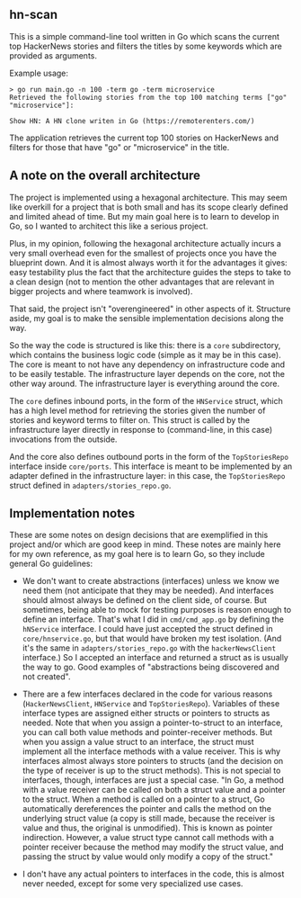 ## hn-scan

This is a simple command-line tool written in Go which scans the current top HackerNews stories and filters the titles by some keywords which are provided as arguments.

Example usage:
```
> go run main.go -n 100 -term go -term microservice
Retrieved the following stories from the top 100 matching terms ["go" "microservice"]:

Show HN: A HN clone writen in Go (https://remoterenters.com/)
```

The application retrieves the current top 100 stories on HackerNews and filters for those that have "go" or "microservice" in the title.

## A note on the overall architecture

The project is implemented using a hexagonal architecture. This may seem like overkill for a project that is both small and has its scope clearly defined and limited ahead of time. But my main goal here is to learn to develop in Go, so I wanted to architect this like a serious project.

Plus, in my opinion, following the hexagonal architecture actually incurs a very small overhead even for the smallest of projects once you have the blueprint down. And it is almost always worth it for the advantages it gives: easy testability plus the fact that the architecture guides the steps to take to a clean design (not to mention the other advantages that are relevant in bigger projects and where teamwork is involved).

That said, the project isn't "overengineered" in other aspects of it. Structure aside, my goal is to make the sensible implementation decisions along the way.

So the way the code is structured is like this: there is a `core` subdirectory, which contains the business logic code (simple as it may be in this case). The core is meant to not have any dependency on infrastructure code and to be easily testable. The infrastructure layer depends on the core, not the other way around. The infrastructure layer is everything around the core.

The `core` defines inbound ports, in the form of the `HNService` struct, which has a high level method for retrieving the stories given the number of stories and keyword terms to filter on. This struct is called by the infrastructure layer directly in response to (command-line, in this case) invocations from the outside.

And the core also defines outbound ports in the form of the `TopStoriesRepo` interface inside `core/ports`. This interface is meant to be implemented by an adapter defined in the infrastructure layer: in this case, the `TopStoriesRepo` struct defined in `adapters/stories_repo.go`.

## Implementation notes

These are some notes on design decisions that are exemplified in this project and/or which are good keep in mind. These notes are mainly here for my own reference, as my goal here is to learn Go, so they include general Go guidelines:

- We don't want to create abstractions (interfaces) unless we know we need them (not anticipate that they may be needed). And interfaces should almost always be defined on the client side, of course. But sometimes, being able to mock for testing purposes is reason enough to define an interface. That's what I did in `cmd/cmd_app.go` by defining the `hNService` interface. I could have just accepted the struct defined in `core/hnservice.go`, but that would have broken my test isolation. (And it's the same in `adapters/stories_repo.go` with the `hackerNewsClient` interface.) So I accepted an interface and returned a struct as is usually the way to go. Good examples of "abstractions being discovered and not created".

- There are a few interfaces declared in the code for various reasons (`HackerNewsClient`, `HNService` and `TopStoriesRepo`). Variables of these interface types are assigned either structs or pointers to structs as needed. Note that when you assign a pointer-to-struct to an interface, you can call both value methods and pointer-receiver methods. But when you assign a value struct to an interface, the struct must implement all the interface methods with a value receiver. This is why interfaces almost always store pointers to structs (and the decision on the type of receiver is up to the struct methods).
This is not special to interfaces, though, interfaces are just a special case. "In Go, a method with a value receiver can be called on both a struct value and a pointer to the struct. When a method is called on a pointer to a struct, Go automatically dereferences the pointer and calls the method on the underlying struct value (a copy is still made, because the receiver is value and thus, the original is unmodified). This is known as pointer indirection. However, a value struct type cannot call methods with a pointer receiver because the method may modify the struct value, and passing the struct by value would only modify a copy of the struct."

- I don't have any actual pointers to interfaces in the code, this is almost never needed, except for some very specialized use cases.